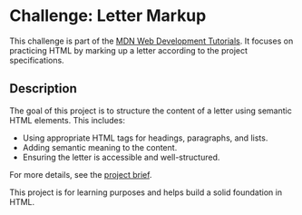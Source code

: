 # Challenge: Letter Markup

This challenge is part of the [MDN Web Development Tutorials](https://developer.mozilla.org/en-US/docs/Learn_web_development). It focuses on practicing HTML by marking up a letter according to the project specifications.

## Description

The goal of this project is to structure the content of a letter using semantic HTML elements. This includes:

- Using appropriate HTML tags for headings, paragraphs, and lists.
- Adding semantic meaning to the content.
- Ensuring the letter is accessible and well-structured.

For more details, see the [project brief](https://developer.mozilla.org/en-US/docs/Learn_web_development/Core/Structuring_content/Marking_up_a_letter#project_brief).

This project is for learning purposes and helps build a solid foundation in HTML.

